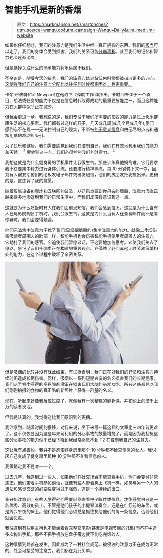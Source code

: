 # 智能手机是新的香烟

> 原文：<https://markmanson.net/smartphones?utm_source=wanqu.co&utm_campaign=Wanqu+Daily&utm_medium=website>

如果你仔细想想，我们的注意力是我们生活中唯一真正拥有的东西。我们的[家当](/minimalism)可以走了。我们的身体会受到损害。我们的关系可能[分崩离析](/how-to-break-up-with-someone)。甚至我们的记忆和智力也会逐渐消失。

但是选择关注什么的简单能力将永远属于我们。

不幸的是，随着今天的技术，[我们的注意力比以往任何时候都被拉向更多的方向，这使得我们自己的注意力分配比以往任何时候都更困难，也更重要。](/attention-economy)

卡尔·纽波特(Cal Newport)在他的书《深度工作 中指出，长时间专注于一个项目、想法或任务的能力不仅是在信息时代取得成功的最重要技能之一，而且这种能力在人群中似乎正在减少。

但我会更进一步。我想说的是，我们专注于我们所需要的东西的能力是过上快乐健康生活的核心要素。我们都有过这样的日子，几天或几周(或几个月或几年),我们感到心不在焉——无法控制自己的现实，不断被[的无意义信息](/stupid-things)和由无尽的点击和通知组成的戏剧所吸引。

为了快乐和健康，我们需要感觉到我们在控制自己，我们在有效地利用我们的能力和天赋。 [<sup>2</sup>](#footnote-2) 要做到这一点，我们必须[控制我们的注意力](/attention-diet)。 [<sup>3</sup>](#footnote-3)

我想这就是为什么健身房的手机事件让我很生气。那些训练真他妈的难。它们要求我不仅要集中精力进行身体训练，还要进行精神训练。每 10 分钟停下来一次，因为有人需要给他们的老板发电子邮件或者发短信，他们的男朋友把我拉出来。更糟的是，这违背了我的意愿。

随着智能设备的爆炸和互联网的普及，从廷巴克图到你母亲的屁股，注意力污染正越来越多地渗透到我们的日常生活中，而我们却没有意识到这一点。

这就是为什么吃饭时有人在我们面前发短信，我们会感到恼火。这就是为什么当有人在电影院掏出手机时，我们会很生气。这就是为什么当有人在查看邮件而不是看球赛时，我们会变得烦躁。

他们无法集中注意力干扰了我们(已经很脆弱的)集中注意力的能力。就像二手烟伤害吸烟者周围人的肺部一样，智能手机也会伤害智能手机使用者周围人的注意力。它劫持了我们的感官。它迫使我们暂停谈话，不必要地加倍思考。它使我们失去了思路，忘记了我们头脑中正在构建的重要观点。它侵蚀了我们与他人联系和简单相处的能力，在这个过程中破坏了亲密关系。

![](img/15cd51160940a89500d394f26641ce87.png)

但是吸烟的比较并没有就此结束。有证据表明，我们正在对我们的记忆和注意力持续时间造成长期伤害。同样，吸烟以一系列短期兴奋的名义损害我们的长期健康，我们从手机中获得的多巴胺刺激正在损害我们大脑的长期功能，所有这些都是以我们刚刚拍摄的食物的真正酷的新照片上获得一群[赞](/social-media-isnt-the-problem)的名义。

现在，听起来好像我反应过度了。就像我有一次糟糕的健身课，并在网上向成千上万的读者发泄。

但我是认真的。我觉得这比我们意识到的更糟。

我注意到，随着时间的推移，对我来说，坐下来写一篇这样的文章比三四年前更难了。这不仅仅是因为这些年来可利用的分心事物的数量增加了，而是因为我抵抗这些分心事物的能力似乎已经下降到我经常感觉不到 T2 在控制我自己的注意力。

这让我有点害怕。我并不是怨恨健身房里那个 10 分钟都不检查信息的女人。我讨厌自己变成了健身房里那种 10 分钟都不查看信息的人。

我很确定我不是唯一一个。

过去几年，我遇到过一些人，如果他们在社交场合不能查看手机，他们会变得非常焦虑。他们带着手机参加谈话，就像有些人带着狗上飞机一样。如果与另一个人的想法和感觉交流的必要性变得过于强烈，这是一个持续的出口。

我开始注意到，有些人觉得他们需要经常查看电子邮件或信息，才能感觉自己是一名优秀、高效的员工。不管是他们孩子的小提琴演奏会，还是在红灯前的车里，或是周六午夜的床上。他们觉得他们必须总是抓住扔给他们的每一条信息，否则他们就会失败。

我注意到有些朋友再也不能坐着看完整部电影(甚至是电视节目的几集)而不在中途多次掏出手机。那些不把手机放在盘子旁边就不能吃完饭的人。

这种事情到处都在发生，因此成为了一种社会规范。被侵蚀的注意力正在成为正常的、社会可接受的注意力，我们都在为此买单。